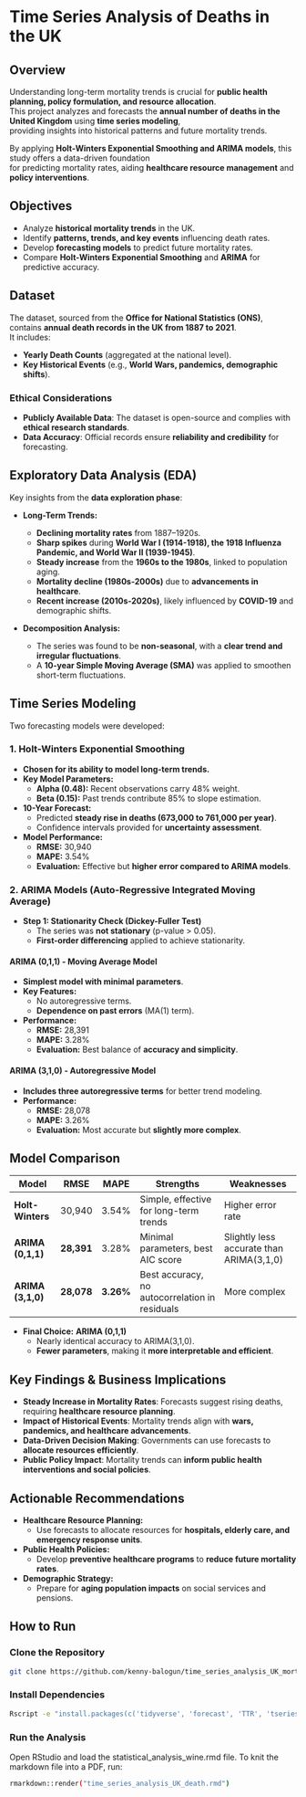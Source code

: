 # Time Series Analysis of Deaths in the UK  

## Overview  

Understanding long-term mortality trends is crucial for **public health planning, policy formulation, and resource allocation**.  
This project analyzes and forecasts the **annual number of deaths in the United Kingdom** using **time series modeling**,  
providing insights into historical patterns and future mortality trends.  

By applying **Holt-Winters Exponential Smoothing and ARIMA models**, this study offers a data-driven foundation  
for predicting mortality rates, aiding **healthcare resource management** and **policy interventions**.  

## Objectives  

- Analyze **historical mortality trends** in the UK.  
- Identify **patterns, trends, and key events** influencing death rates.  
- Develop **forecasting models** to predict future mortality rates.  
- Compare **Holt-Winters Exponential Smoothing** and **ARIMA** for predictive accuracy.  

## Dataset  

The dataset, sourced from the **Office for National Statistics (ONS)**, contains **annual death records in the UK from 1887 to 2021**.  
It includes:  

- **Yearly Death Counts** (aggregated at the national level).  
- **Key Historical Events** (e.g., **World Wars, pandemics, demographic shifts**).  

### Ethical Considerations  

- **Publicly Available Data**: The dataset is open-source and complies with **ethical research standards**.  
- **Data Accuracy**: Official records ensure **reliability and credibility** for forecasting.  

## Exploratory Data Analysis (EDA)  

Key insights from the **data exploration phase**:  

- **Long-Term Trends:**  
  - **Declining mortality rates** from 1887–1920s.  
  - **Sharp spikes** during **World War I (1914-1918), the 1918 Influenza Pandemic, and World War II (1939-1945)**.  
  - **Steady increase** from the **1960s to the 1980s**, linked to population aging.  
  - **Mortality decline (1980s-2000s)** due to **advancements in healthcare**.  
  - **Recent increase (2010s-2020s)**, likely influenced by **COVID-19** and demographic shifts.  

- **Decomposition Analysis:**  
  - The series was found to be **non-seasonal**, with a **clear trend and irregular fluctuations**.  
  - A **10-year Simple Moving Average (SMA)** was applied to smoothen short-term fluctuations.  

## Time Series Modeling  

Two forecasting models were developed:  

### **1. Holt-Winters Exponential Smoothing**  

- **Chosen for its ability to model long-term trends.**  
- **Key Model Parameters:**  
  - **Alpha (0.48):** Recent observations carry 48% weight.  
  - **Beta (0.15):** Past trends contribute 85% to slope estimation.  
- **10-Year Forecast:**  
  - Predicted **steady rise in deaths (673,000 to 761,000 per year)**.  
  - Confidence intervals provided for **uncertainty assessment**.  
- **Model Performance:**  
  - **RMSE:** 30,940  
  - **MAPE:** 3.54%  
  - **Evaluation:** Effective but **higher error compared to ARIMA models**.  

### **2. ARIMA Models (Auto-Regressive Integrated Moving Average)**  

- **Step 1: Stationarity Check (Dickey-Fuller Test)**  
  - The series was **not stationary** (p-value > 0.05).  
  - **First-order differencing** applied to achieve stationarity.  

#### **ARIMA (0,1,1) - Moving Average Model**  

- **Simplest model with minimal parameters**.  
- **Key Features:**  
  - No autoregressive terms.  
  - **Dependence on past errors** (MA(1) term).  
- **Performance:**  
  - **RMSE:** 28,391  
  - **MAPE:** 3.28%  
  - **Evaluation:** Best balance of **accuracy and simplicity**.  

#### **ARIMA (3,1,0) - Autoregressive Model**  

- **Includes three autoregressive terms** for better trend modeling.  
- **Performance:**  
  - **RMSE:** 28,078  
  - **MAPE:** 3.26%  
  - **Evaluation:** Most accurate but **slightly more complex**.  

## Model Comparison  

| Model | RMSE | MAPE | Strengths | Weaknesses |
|--------|------|------|-----------|------------|
| **Holt-Winters** | 30,940 | 3.54% | Simple, effective for long-term trends | Higher error rate |
| **ARIMA (0,1,1)** | **28,391** | 3.28% | Minimal parameters, best AIC score | Slightly less accurate than ARIMA(3,1,0) |
| **ARIMA (3,1,0)** | **28,078** | **3.26%** | Best accuracy, no autocorrelation in residuals | More complex |

- **Final Choice:** **ARIMA (0,1,1)**  
  - Nearly identical accuracy to ARIMA(3,1,0).  
  - **Fewer parameters**, making it **more interpretable and efficient**.  

## Key Findings & Business Implications  

- **Steady Increase in Mortality Rates**: Forecasts suggest rising deaths, requiring **healthcare resource planning**.  
- **Impact of Historical Events**: Mortality trends align with **wars, pandemics, and healthcare advancements**.  
- **Data-Driven Decision Making**: Governments can use forecasts to **allocate resources efficiently**.  
- **Public Policy Impact**: Mortality trends can **inform public health interventions and social policies**.  

## Actionable Recommendations  

- **Healthcare Resource Planning:**  
  - Use forecasts to allocate resources for **hospitals, elderly care, and emergency response units**.  
- **Public Health Policies:**  
  - Develop **preventive healthcare programs** to **reduce future mortality rates**.  
- **Demographic Strategy:**  
  - Prepare for **aging population impacts** on social services and pensions.  


## How to Run  

### Clone the Repository  

```sh
git clone https://github.com/kenny-balogun/time_series_analysis_UK_mortality.git
```
### Install Dependencies

```sh
Rscript -e "install.packages(c('tidyverse', 'forecast', 'TTR', 'tseries', 'readxl'))"
```
### Run the Analysis

Open RStudio and load the statistical_analysis_wine.rmd file.
To knit the markdown file into a PDF, run:

```sh
rmarkdown::render("time_series_analysis_UK_death.rmd")
```
